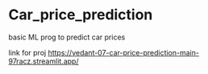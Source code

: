# Car_price_prediction
basic ML prog to predict car prices 

link for proj https://vedant-07-car-price-prediction-main-97racz.streamlit.app/
